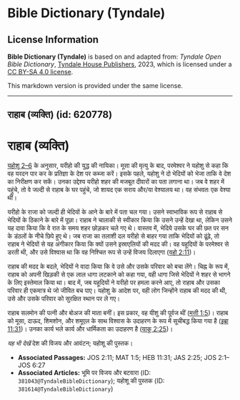 # Bible Dictionary (Tyndale)

## License Information

**Bible Dictionary (Tyndale)** is based on and adapted from: _Tyndale Open Bible Dictionary_, [Tyndale House Publishers](https://tyndaleopenresources.com/), 2023, which is licensed under a [CC BY-SA 4.0 license](https://creativecommons.org/licenses/by-sa/4.0/legalcode.en).

This markdown version is provided under the same license.



--------------------------------

## राहाब (व्यक्ति) (id: 620778)

राहाब (व्यक्ति)
===============

[यहोशू 2–6](https://ref.ly/Josh2:1-Josh6:27) के अनुसार, यरीहो की युद्ध की नायिका। मूसा की मृत्यु के बाद, परमेश्वर ने यहोशु से कहा कि वह यरदन पार कर के प्रतिज्ञा के देश पर कब्जा करें। इसके पहले, यहोशु ने दो भेदियों को भेजा ताकि वे देश का निरीक्षण कर सकें। उनका उद्देश्य यरीहो शहर की मजबूत दीवारों का पता लगाना था। जब वे शहर में पहुंचे, तो वे जल्दी से राहाब के घर पहुंचे, जो शायद एक सराय और/या वेश्यालय था। वह संभवतः एक वेश्या थीं।

यरीहो के राजा को जल्दी ही भेदियों के आने के बारे में पता चल गया। उसने स्वाभाविक रूप से राहाब से भेदियों के ठिकाने के बारे में पूछा। राहाब ने चालाकी से स्वीकार किया कि उसने उन्हें देखा था, लेकिन उसने यह दावा किया कि वे रात के समय शहर छोड़कर चले गए थे। वास्तव में, भेदिये उसके घर की छत पर सन के डंठलों के नीचे छिपे हुए थे। जब राजा का तलाशी दल यरीहो से बाहर गया ताकि भेदियों को ढूंढ़े, तो राहाब ने भेदियों से यह अंगीकार किया कि क्यों उसने इस्राएलियों की मदद की। वह यहूदियों के परमेश्वर से डरती थी, और उसे विश्वास था कि वह निश्चित रूप से उन्हें विजय दिलाएगा ([यहो 2:11](https://ref.ly/Josh2:11))।

राहाब की मदद के बदले, भेदियों ने वादा किया कि वे उसे और उसके परिवार को बचा लेंगे। चिह्न के रूप में, राहाब को अपनी खिड़की से एक लाल धागा लटकाने को कहा गया, वही धागा जिसे भेदियों ने शहर से भागने के लिए इस्तेमाल किया था। बाद में, जब यहूदियों ने यरीहो पर हमला करने आए, तो राहाब और उसका परिवार ही एकमात्र थे जो जीवित बच पाए। यहोशु के आदेश पर, वही लोग जिन्होंने राहाब की मदद की थी, उसे और उसके परिवार को सुरक्षित स्थान पर ले गए।

राहाब सलमोन की पत्नी और बोअज की माता बनीं। इस प्रकार, वह यीशु की पूर्वज थीं ([मत्ती 1:5](https://ref.ly/Matt1:5))। राहाब को मूसा, दाऊद, शिमशोन, और शमूएल के साथ विश्वास के उदाहरण के रूप में सूचीबद्ध किया गया है ([इब्रा 11:31](https://ref.ly/Heb11:31))। उनका कार्य भले कार्य और धार्मिकता का उदाहरण है ([याकू 2:25](https://ref.ly/Jas2:25))।

*यह भी देखें* देश की विजय और आवंटन; यहोशू की पुस्तक। 

* **Associated Passages:** JOS 2:11; MAT 1:5; HEB 11:31; JAS 2:25; JOS 2:1–JOS 6:27
* **Associated Articles:** भूमि पर विजय और बटवारा (ID: `381043@TyndaleBibleDictionary`); यहोशू की पुस्तक (ID: `381614@TyndaleBibleDictionary`)

